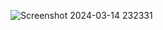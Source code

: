 ![Screenshot 2024-03-14 232331](https://github.com/GajendraRao007/O-X-Game/assets/105481951/f21d07c7-a548-48a2-b783-c60fe9c34ce7)
